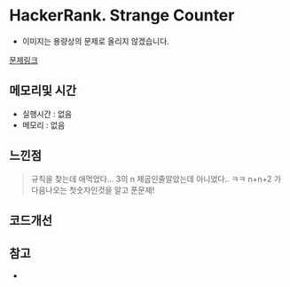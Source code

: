 # HackerRank. Strange Counter

* 이미지는 용량상의 문제로 올리지 않겠습니다.

[문제링크](https://www.hackerrank.com/challenges/strange-code/problem)

## 메모리및 시간
* 실행시간 : 없음 
* 메모리 : 없음 


## 느낀점
> 규칙을 찾는데 애먹었다... 3의 n 제곱인줄알았는데 아니었다.. ㅋㅋ n+n+2 가 다음나오는 첫숫자인것을 알고 푼문제!

## 코드개선 


## 참고
* 

